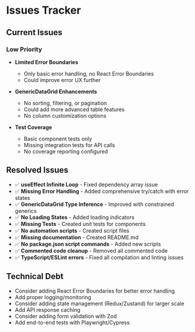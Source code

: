 # Issues Tracker

## Current Issues

### Low Priority
- **Limited Error Boundaries** 
  - Only basic error handling, no React Error Boundaries
  - Could improve error UX further

- **GenericDataGrid Enhancements**
  - No sorting, filtering, or pagination
  - Could add more advanced table features
  - No column customization options

- **Test Coverage**
  - Basic component tests only
  - Missing integration tests for API calls
  - No coverage reporting configured

## Resolved Issues
- ✅ **useEffect Infinite Loop** - Fixed dependency array issue
- ✅ **Missing Error Handling** - Added comprehensive try/catch with error states
- ✅ **GenericDataGrid Type Inference** - Improved with constrained generics
- ✅ **No Loading States** - Added loading indicators
- ✅ **Missing Tests** - Created unit tests for components
- ✅ **No automation scripts** - Created script files
- ✅ **Missing documentation** - Created README.md
- ✅ **No package.json script commands** - Added new scripts
- ✅ **Commented code cleanup** - Removed all commented code
- ✅ **TypeScript/ESLint errors** - Fixed all compilation and linting issues

## Technical Debt
- Consider adding React Error Boundaries for better error handling
- Add proper logging/monitoring
- Consider adding state management (Redux/Zustand) for larger scale
- Add API response caching
- Consider adding form validation with Zod
- Add end-to-end tests with Playwright/Cypress